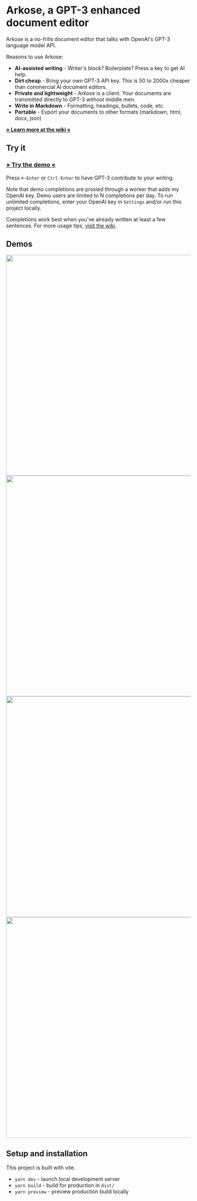 # Arkose, a GPT-3 enhanced document editor

Arkose is a no-frills document editor that talks with OpenAI's GPT-3 language model API.  

Reasons to use Arkose:
- **AI-assisted writing** - Writer's block?  Boilerplate?  Press a key to get AI help.
- **Dirt cheap** - Bring your own GPT-3 API key.  This is 50 to 2000x cheaper than commercial AI document editors.
- **Private and lightweight** - Arkose is a client.  Your documents are transmitted directly to GPT-3 without middle men.
- **Write in Markdown** - Formatting, headings, bullets, code, etc.
- **Portable** - Export your documents to other formats (markdown, html, docx, json)

**[&raquo; Learn more at the wiki &laquo;](https://github.com/typpo/arkose/wiki)**

## Try it

### [&raquo; Try the demo &laquo;](https://arkose.pages.dev/)

Press `⌘-Enter` or `Ctrl-Enter` to have GPT-3 contribute to your writing.

Note that demo completions are proxied through a worker that adds my OpenAI key.  Demo users are limited to N completions per day.  To run unlimited completions, enter your OpenAI key in `Settings` and/or run this project locally.

Completions work best when you've already written at least a few sentences.  For more usage tips, [visit the wiki](https://github.com/typpo/arkose/wiki).

## Demos

<img width="600" src="https://user-images.githubusercontent.com/310310/202637524-792ed7b9-ff0b-43fc-a4bc-5a0a699f92b6.gif"/>
<img width="600" src="https://user-images.githubusercontent.com/310310/202607175-0a7d9cea-ebc0-4280-b6e4-3b0353d9806b.gif"/>
<img width="600" src="https://user-images.githubusercontent.com/310310/202637536-56963069-db63-4396-9357-0deef2d8fc5a.gif"/>
<img width="600" src="https://user-images.githubusercontent.com/310310/202637594-bf480b0d-ad1e-4d13-ba7c-00bd03f59543.gif"/>

## Setup and installation

This project is built with vite.

- `yarn dev` - launch local development server
- `yarn build` - build for production in `dist/`
- `yarn preview` - preview production build locally
